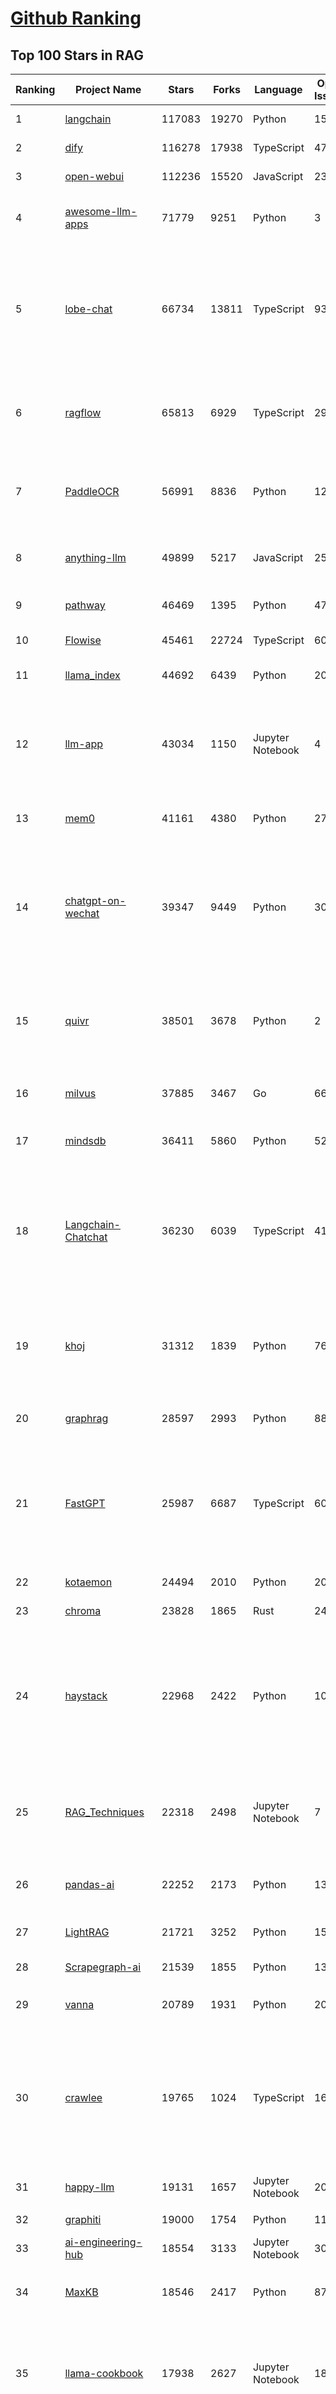 [Github Ranking](../README.md)
==========

## Top 100 Stars in RAG

| Ranking | Project Name | Stars | Forks | Language | Open Issues | Description | Last Commit |
| ------- | ------------ | ----- | ----- | -------- | ----------- | ----------- | ----------- |
| 1 | [langchain](https://github.com/langchain-ai/langchain) | 117083 | 19270 | Python | 156 | 🦜🔗 Build context-aware reasoning applications | 2025-10-11T11:34:44Z |
| 2 | [dify](https://github.com/langgenius/dify) | 116278 | 17938 | TypeScript | 475 | Production-ready platform for agentic workflow development. | 2025-10-13T03:27:57Z |
| 3 | [open-webui](https://github.com/open-webui/open-webui) | 112236 | 15520 | JavaScript | 232 | User-friendly AI Interface (Supports Ollama, OpenAI API, ...) | 2025-10-11T20:50:33Z |
| 4 | [awesome-llm-apps](https://github.com/Shubhamsaboo/awesome-llm-apps) | 71779 | 9251 | Python | 3 | Collection of awesome LLM apps with AI Agents and RAG using OpenAI, Anthropic, Gemini and opensource models. | 2025-10-11T23:23:03Z |
| 5 | [lobe-chat](https://github.com/lobehub/lobe-chat) | 66734 | 13811 | TypeScript | 936 | 🤯 Lobe Chat - an open-source, modern design AI chat framework. Supports multiple AI providers (OpenAI / Claude 4 / Gemini / DeepSeek / Ollama / Qwen), Knowledge Base (file upload / RAG ), one click install MCP Marketplace and Artifacts / Thinking. One-click FREE deployment of your private AI Agent application. | 2025-10-13T03:07:01Z |
| 6 | [ragflow](https://github.com/infiniflow/ragflow) | 65813 | 6929 | TypeScript | 2910 | RAGFlow is a leading open-source Retrieval-Augmented Generation (RAG) engine that fuses cutting-edge RAG with Agent capabilities to create a superior context layer for LLMs | 2025-10-13T03:11:06Z |
| 7 | [PaddleOCR](https://github.com/PaddlePaddle/PaddleOCR) | 56991 | 8836 | Python | 125 | Turn any PDF or image document into structured data for your AI. A powerful, lightweight OCR toolkit that bridges the gap between images/PDFs and LLMs. Supports 80+ languages. | 2025-10-06T18:17:51Z |
| 8 | [anything-llm](https://github.com/Mintplex-Labs/anything-llm) | 49899 | 5217 | JavaScript | 258 | The all-in-one Desktop & Docker AI application with built-in RAG, AI agents, No-code agent builder, MCP compatibility,  and more. | 2025-10-10T23:58:28Z |
| 9 | [pathway](https://github.com/pathwaycom/pathway) | 46469 | 1395 | Python | 47 | Python ETL framework for stream processing, real-time analytics, LLM pipelines, and RAG. | 2025-10-12T05:03:33Z |
| 10 | [Flowise](https://github.com/FlowiseAI/Flowise) | 45461 | 22724 | TypeScript | 606 | Build AI Agents, Visually | 2025-10-10T08:10:43Z |
| 11 | [llama_index](https://github.com/run-llama/llama_index) | 44692 | 6439 | Python | 209 | LlamaIndex is the leading framework for building LLM-powered agents over your data. | 2025-10-12T02:25:34Z |
| 12 | [llm-app](https://github.com/pathwaycom/llm-app) | 43034 | 1150 | Jupyter Notebook | 4 | Ready-to-run cloud templates for RAG, AI pipelines, and enterprise search with live data. 🐳Docker-friendly.⚡Always in sync with Sharepoint, Google Drive, S3, Kafka, PostgreSQL, real-time data APIs, and more. | 2025-10-03T08:32:04Z |
| 13 | [mem0](https://github.com/mem0ai/mem0) | 41161 | 4380 | Python | 278 | Universal memory layer for AI Agents; Announcing OpenMemory MCP - local and secure memory management. | 2025-10-10T22:25:03Z |
| 14 | [chatgpt-on-wechat](https://github.com/zhayujie/chatgpt-on-wechat) | 39347 | 9449 | Python | 307 | 基于大模型搭建的聊天机器人，同时支持 微信公众号、企业微信应用、飞书、钉钉 等接入，可选择ChatGPT/Claude/DeepSeek/文心一言/讯飞星火/通义千问/ Gemini/GLM-4/Kimi/LinkAI，能处理文本、语音和图片，访问操作系统和互联网，支持基于自有知识库进行定制企业智能客服。 | 2025-08-08T02:47:49Z |
| 15 | [quivr](https://github.com/QuivrHQ/quivr) | 38501 | 3678 | Python | 2 | Opiniated RAG for integrating GenAI in your apps 🧠   Focus on your product rather than the RAG. Easy integration in existing products with customisation!  Any LLM: GPT4, Groq, Llama. Any Vectorstore: PGVector, Faiss. Any Files. Anyway you want.  | 2025-07-09T12:55:23Z |
| 16 | [milvus](https://github.com/milvus-io/milvus) | 37885 | 3467 | Go | 668 | Milvus is a high-performance, cloud-native vector database built for scalable vector ANN search | 2025-10-13T03:15:58Z |
| 17 | [mindsdb](https://github.com/mindsdb/mindsdb) | 36411 | 5860 | Python | 52 | AI Analytics and Knowledge Engine for RAG over large-scale, heterogeneous data. - The only MCP Server you'll ever need | 2025-10-11T17:20:50Z |
| 18 | [Langchain-Chatchat](https://github.com/chatchat-space/Langchain-Chatchat) | 36230 | 6039 | TypeScript | 41 | Langchain-Chatchat（原Langchain-ChatGLM）基于 Langchain 与 ChatGLM, Qwen 与 Llama 等语言模型的 RAG 与 Agent 应用 \| Langchain-Chatchat (formerly langchain-ChatGLM), local knowledge based LLM (like ChatGLM, Qwen and Llama) RAG and Agent app with langchain  | 2025-09-29T06:47:27Z |
| 19 | [khoj](https://github.com/khoj-ai/khoj) | 31312 | 1839 | Python | 76 | Your AI second brain. Self-hostable. Get answers from the web or your docs. Build custom agents, schedule automations, do deep research. Turn any online or local LLM into your personal, autonomous AI (gpt, claude, gemini, llama, qwen, mistral). Get started - free. | 2025-09-16T09:17:58Z |
| 20 | [graphrag](https://github.com/microsoft/graphrag) | 28597 | 2993 | Python | 88 | A modular graph-based Retrieval-Augmented Generation (RAG) system | 2025-10-11T06:42:06Z |
| 21 | [FastGPT](https://github.com/labring/FastGPT) | 25987 | 6687 | TypeScript | 602 | FastGPT is a knowledge-based platform built on the LLMs, offers a comprehensive suite of out-of-the-box capabilities such as data processing, RAG retrieval, and visual AI workflow orchestration, letting you easily develop and deploy complex question-answering systems without the need for extensive setup or configuration. | 2025-10-11T17:44:48Z |
| 22 | [kotaemon](https://github.com/Cinnamon/kotaemon) | 24494 | 2010 | Python | 202 | An open-source RAG-based tool for chatting with your documents. | 2025-07-04T11:31:58Z |
| 23 | [chroma](https://github.com/chroma-core/chroma) | 23828 | 1865 | Rust | 243 | Open-source search and retrieval database for AI applications. | 2025-10-11T08:46:51Z |
| 24 | [haystack](https://github.com/deepset-ai/haystack) | 22968 | 2422 | Python | 108 | AI orchestration framework to build customizable, production-ready LLM applications. Connect components (models, vector DBs, file converters) to pipelines or agents that can interact with your data. With advanced retrieval methods, it's best suited for building RAG, question answering, semantic search or conversational agent chatbots. | 2025-10-12T21:55:05Z |
| 25 | [RAG_Techniques](https://github.com/NirDiamant/RAG_Techniques) | 22318 | 2498 | Jupyter Notebook | 7 | This repository showcases various advanced techniques for Retrieval-Augmented Generation (RAG) systems. RAG systems combine information retrieval with generative models to provide accurate and contextually rich responses. | 2025-10-08T16:38:05Z |
| 26 | [pandas-ai](https://github.com/sinaptik-ai/pandas-ai) | 22252 | 2173 | Python | 13 | Chat with your database or your datalake (SQL, CSV, parquet). PandasAI makes data analysis conversational using LLMs and RAG. | 2025-10-07T08:22:12Z |
| 27 | [LightRAG](https://github.com/HKUDS/LightRAG) | 21721 | 3252 | Python | 151 | [EMNLP2025] "LightRAG: Simple and Fast Retrieval-Augmented Generation" | 2025-10-12T02:12:58Z |
| 28 | [Scrapegraph-ai](https://github.com/ScrapeGraphAI/Scrapegraph-ai) | 21539 | 1855 | Python | 13 | Python scraper based on AI | 2025-10-04T14:52:26Z |
| 29 | [vanna](https://github.com/vanna-ai/vanna) | 20789 | 1931 | Python | 205 | 🤖 Chat with your SQL database 📊. Accurate Text-to-SQL Generation via LLMs using RAG 🔄. | 2025-10-12T14:17:44Z |
| 30 | [crawlee](https://github.com/apify/crawlee) | 19765 | 1024 | TypeScript | 169 | Crawlee—A web scraping and browser automation library for Node.js to build reliable crawlers. In JavaScript and TypeScript. Extract data for AI, LLMs, RAG, or GPTs. Download HTML, PDF, JPG, PNG, and other files from websites. Works with Puppeteer, Playwright, Cheerio, JSDOM, and raw HTTP. Both headful and headless mode. With proxy rotation. | 2025-10-13T02:42:35Z |
| 31 | [happy-llm](https://github.com/datawhalechina/happy-llm) | 19131 | 1657 | Jupyter Notebook | 20 | 📚 从零开始的大语言模型原理与实践教程 | 2025-10-07T02:56:02Z |
| 32 | [graphiti](https://github.com/getzep/graphiti) | 19000 | 1754 | Python | 118 | Build Real-Time Knowledge Graphs for AI Agents | 2025-10-12T17:16:38Z |
| 33 | [ai-engineering-hub](https://github.com/patchy631/ai-engineering-hub) | 18554 | 3133 | Jupyter Notebook | 30 | In-depth tutorials on LLMs, RAGs and real-world AI agent applications. | 2025-10-09T13:12:00Z |
| 34 | [MaxKB](https://github.com/1Panel-dev/MaxKB) | 18546 | 2417 | Python | 87 | 🔥 MaxKB is an open-source platform for building enterprise-grade agents.  MaxKB 是强大易用的开源企业级智能体平台。 | 2025-10-13T02:26:41Z |
| 35 | [llama-cookbook](https://github.com/meta-llama/llama-cookbook) | 17938 | 2627 | Jupyter Notebook | 18 | Welcome to the Llama Cookbook! This is your go to guide for Building with Llama: Getting started with Inference, Fine-Tuning, RAG. We also show you how to solve end to end problems using Llama model family and using them on various provider services   | 2025-10-11T00:18:51Z |
| 36 | [coze-studio](https://github.com/coze-dev/coze-studio) | 17778 | 2453 | TypeScript | 323 | An AI agent development platform with all-in-one visual tools, simplifying agent creation, debugging, and deployment like never before. Coze your way to AI Agent creation. | 2025-10-13T03:32:50Z |
| 37 | [DB-GPT](https://github.com/eosphoros-ai/DB-GPT) | 17446 | 2428 | Python | 427 | AI Native Data App Development framework with AWEL(Agentic Workflow Expression Language) and Agents | 2025-10-13T02:58:34Z |
| 38 | [mastra](https://github.com/mastra-ai/mastra) | 17314 | 1168 | TypeScript | 248 | The TypeScript AI agent framework. ⚡ Assistants, RAG, observability. Supports any LLM: GPT-4, Claude, Gemini, Llama. | 2025-10-13T01:17:22Z |
| 39 | [DocsGPT](https://github.com/arc53/DocsGPT) | 17182 | 1876 | Python | 29 | Private AI platform for agents, assistants and enterprise search. Built-in Agent Builder, Deep research, Document analysis, Multi-model support, and API connectivity for agents. | 2025-10-12T12:26:05Z |
| 40 | [eliza](https://github.com/elizaOS/eliza) | 16977 | 5342 | TypeScript | 82 | Autonomous agents for everyone | 2025-10-12T22:22:36Z |
| 41 | [sim](https://github.com/simstudioai/sim) | 16963 | 2181 | TypeScript | 60 | Open-source platform to build and deploy AI agent workflows. | 2025-10-13T01:01:41Z |
| 42 | [RagaAI-Catalyst](https://github.com/raga-ai-hub/RagaAI-Catalyst) | 16025 | 3709 | Python | 10 | Python SDK for Agent AI Observability, Monitoring and Evaluation Framework. Includes features like agent, llm and tools tracing, debugging multi-agentic system, self-hosted dashboard and advanced analytics with timeline and execution graph view  | 2025-09-24T22:07:16Z |
| 43 | [12-factor-agents](https://github.com/humanlayer/12-factor-agents) | 15488 | 1166 | TypeScript | 10 | What are the principles we can use to build LLM-powered software that is actually good enough to put in the hands of production customers? | 2025-09-21T14:37:40Z |
| 44 | [onyx](https://github.com/onyx-dot-app/onyx) | 15476 | 2073 | Python | 94 | Open Source AI Platform - AI Chat with advanced features that works with every LLM | 2025-10-13T02:26:01Z |
| 45 | [opik](https://github.com/comet-ml/opik) | 14751 | 1085 | Python | 111 | Debug, evaluate, and monitor your LLM applications, RAG systems, and agentic workflows with comprehensive tracing, automated evaluations, and production-ready dashboards. | 2025-10-13T00:18:14Z |
| 46 | [llmware](https://github.com/llmware-ai/llmware) | 14443 | 2998 | Python | 65 | Unified framework for building enterprise RAG pipelines with small, specialized models | 2025-07-24T19:13:39Z |
| 47 | [LangBot](https://github.com/langbot-app/LangBot) | 13724 | 1117 | Python | 130 | 🤩 Easy-to-use global IM bot platform designed for LLM era / 简单易用的大模型即时通信机器人开发平台 ⚡️ Bots for QQ / QQ频道 / Discord / LINE / WeChat(微信, 企业微信)/ Telegram / 飞书 / 钉钉 / Slack 🧩 Integrated with ChatGPT(GPT), DeepSeek, Dify, n8n, Langflow, Claude, Google Gemini, xAI, PPIO, Ollama, 阿里云百炼, SiliconFlow, Qwen, Moonshot, SillyTraven, MCP etc. LLM & Agent & RAG | 2025-10-12T13:59:10Z |
| 48 | [WrenAI](https://github.com/Canner/WrenAI) | 12210 | 1246 | TypeScript | 231 | ⚡️ GenBI (Generative BI) queries any database in natural language, generates accurate SQL (Text-to-SQL), charts (Text-to-Chart), and AI-powered insights in seconds. | 2025-10-07T13:04:30Z |
| 49 | [Qwen-Agent](https://github.com/QwenLM/Qwen-Agent) | 11913 | 1085 | Python | 356 | Agent framework and applications built upon Qwen>=3.0, featuring Function Calling, MCP, Code Interpreter, RAG, Chrome extension, etc. | 2025-09-26T03:53:35Z |
| 50 | [txtai](https://github.com/neuml/txtai) | 11693 | 745 | Python | 8 | 💡 All-in-one open-source AI framework for semantic search, LLM orchestration and language model workflows | 2025-10-08T17:16:13Z |
| 51 | [ragas](https://github.com/explodinggradients/ragas) | 11057 | 1119 | Python | 374 | Supercharge Your LLM Application Evaluations 🚀 | 2025-10-12T20:06:03Z |
| 52 | [llm-universe](https://github.com/datawhalechina/llm-universe) | 10359 | 1089 | Jupyter Notebook | 3 | 本项目是一个面向小白开发者的大模型应用开发教程，在线阅读地址：https://datawhalechina.github.io/llm-universe/ | 2025-10-02T11:20:39Z |
| 53 | [memvid](https://github.com/Olow304/memvid) | 9990 | 827 | Python | 39 | Video-based AI memory library. Store millions of text chunks in MP4 files with lightning-fast semantic search. No database needed. | 2025-10-12T14:03:06Z |
| 54 | [orama](https://github.com/oramasearch/orama) | 9835 | 362 | TypeScript | 9 | 🌌  A complete search engine and RAG pipeline in your browser, server or edge network with support for full-text, vector, and hybrid search in less than 2kb. | 2025-10-13T02:28:38Z |
| 55 | [bisheng](https://github.com/dataelement/bisheng) | 9738 | 1586 | TypeScript | 93 | BISHENG is an open LLM devops platform for next generation Enterprise AI applications. Powerful and comprehensive features include: GenAI workflow, RAG, Agent, Unified model management, Evaluation, SFT, Dataset Management, Enterprise-level System Management, Observability and more. | 2025-10-13T02:30:37Z |
| 56 | [note-gen](https://github.com/codexu/note-gen) | 9653 | 666 | TypeScript | 99 | A cross-platform Markdown AI note-taking software. | 2025-10-10T08:41:57Z |
| 57 | [SurfSense](https://github.com/MODSetter/SurfSense) | 9468 | 739 | Python | 52 | Open Source Alternative to NotebookLM / Perplexity, connected to external sources such as Search Engines, Slack, Linear, Jira, ClickUp, Confluence, Notion, YouTube, GitHub, Discord and more. Join our discord: https://discord.gg/ejRNvftDp9 | 2025-10-13T03:21:21Z |
| 58 | [langchain4j](https://github.com/langchain4j/langchain4j) | 9249 | 1703 | Java | 505 | LangChain4j is an open-source Java library that simplifies the integration of LLMs into Java applications through a unified API, providing access to popular LLMs and vector databases. It makes implementing RAG, tool calling (including support for MCP), and agents easy. LangChain4j integrates seamlessly with various enterprise Java frameworks. | 2025-10-12T01:40:32Z |
| 59 | [claude-flow](https://github.com/ruvnet/claude-flow) | 8862 | 1176 | JavaScript | 233 | 🌊 The leading agent orchestration platform for Claude. Deploy intelligent multi-agent swarms, coordinate autonomous workflows, and build conversational AI systems. Features    enterprise-grade architecture, distributed swarm intelligence, RAG integration, and native Claude Code support via MCP protocol. Ranked #1 in agent-based frameworks. | 2025-10-13T03:15:21Z |
| 60 | [promptfoo](https://github.com/promptfoo/promptfoo) | 8671 | 728 | TypeScript | 196 | Test your prompts, agents, and RAGs. AI Red teaming, pentesting, and vulnerability scanning for LLMs. Compare performance of GPT, Claude, Gemini, Llama, and more. Simple declarative configs with command line and CI/CD integration. | 2025-10-13T02:26:32Z |
| 61 | [aichat](https://github.com/sigoden/aichat) | 8307 | 533 | Rust | 3 | All-in-one LLM CLI tool featuring Shell Assistant, Chat-REPL, RAG, AI Tools & Agents, with access to OpenAI, Claude, Gemini, Ollama, Groq, and more. | 2025-10-10T03:07:46Z |
| 62 | [reor](https://github.com/reorproject/reor) | 8303 | 507 | JavaScript | 110 | Private & local AI personal knowledge management app for high entropy people. | 2025-05-13T21:28:59Z |
| 63 | [RAG-Anything](https://github.com/HKUDS/RAG-Anything) | 8230 | 935 | Python | 77 | "RAG-Anything: All-in-One RAG Framework" | 2025-10-13T02:56:37Z |
| 64 | [KAG](https://github.com/OpenSPG/KAG) | 7976 | 595 | Python | 145 | KAG is a logical form-guided reasoning and retrieval framework based on OpenSPG engine and LLMs.  It is used to build logical reasoning and factual Q&A solutions for professional domain knowledge bases. It can effectively overcome the shortcomings of the traditional RAG vector similarity calculation model. | 2025-09-22T06:49:24Z |
| 65 | [paper-qa](https://github.com/Future-House/paper-qa) | 7759 | 778 | Python | 125 | High accuracy RAG for answering questions from scientific documents with citations | 2025-10-11T19:10:11Z |
| 66 | [Upsonic](https://github.com/Upsonic/Upsonic) | 7658 | 712 | Python | 52 | Agent Framework For Fintech | 2025-10-13T02:09:55Z |
| 67 | [cognee](https://github.com/topoteretes/cognee) | 7637 | 681 | Python | 18 | Memory for AI Agents in 6 lines of code | 2025-10-12T20:29:09Z |
| 68 | [Verba](https://github.com/weaviate/Verba) | 7377 | 821 | Python | 52 | Retrieval Augmented Generation (RAG) chatbot powered by Weaviate | 2025-07-14T11:24:41Z |
| 69 | [R2R](https://github.com/SciPhi-AI/R2R) | 7361 | 605 | Python | 100 | SoTA production-ready AI retrieval system. Agentic Retrieval-Augmented Generation (RAG) with a RESTful API. | 2025-08-17T17:40:05Z |
| 70 | [deep-searcher](https://github.com/zilliztech/deep-searcher) | 7022 | 679 | Python | 40 | Open Source Deep Research Alternative to Reason and Search on Private Data. Written in Python. | 2025-07-10T12:40:41Z |
| 71 | [crawlee-python](https://github.com/apify/crawlee-python) | 6835 | 489 | Python | 70 | Crawlee—A web scraping and browser automation library for Python to build reliable crawlers. Extract data for AI, LLMs, RAG, or GPTs. Download HTML, PDF, JPG, PNG, and other files from websites. Works with BeautifulSoup, Playwright, and raw HTTP. Both headful and headless mode. With proxy rotation. | 2025-10-13T02:35:12Z |
| 72 | [awesome-ai-apps](https://github.com/Arindam200/awesome-ai-apps) | 6671 | 804 | Python | 14 | A collection of projects showcasing RAG, agents, workflows, and other AI use cases | 2025-10-10T21:27:31Z |
| 73 | [postgresml](https://github.com/postgresml/postgresml) | 6586 | 345 | Rust | 81 | Postgres with GPUs for ML/AI apps. | 2025-07-01T12:26:02Z |
| 74 | [rags](https://github.com/run-llama/rags) | 6511 | 662 | Python | 29 | Build ChatGPT over your data, all with natural language | 2024-04-05T05:36:59Z |
| 75 | [WeKnora](https://github.com/Tencent/WeKnora) | 6428 | 725 | Go | 71 | LLM-powered framework for deep document understanding, semantic retrieval, and context-aware answers using RAG paradigm. | 2025-09-22T09:29:16Z |
| 76 | [vespa](https://github.com/vespa-engine/vespa) | 6404 | 660 | Java | 204 | AI + Data, online. https://vespa.ai | 2025-10-12T18:39:15Z |
| 77 | [awesome-LLM-resources](https://github.com/WangRongsheng/awesome-LLM-resources) | 6327 | 619 | None | 0 | 🧑‍🚀 全世界最好的LLM资料总结（语音视频生成、Agent、辅助编程、数据处理、模型训练、模型推理、o1 模型、MCP、小语言模型、视觉语言模型） \| Summary of the world's best LLM resources.  | 2025-10-12T02:19:50Z |
| 78 | [LaVague](https://github.com/lavague-ai/LaVague) | 6181 | 570 | Python | 92 | Large Action Model framework to develop AI Web Agents | 2025-01-21T13:41:48Z |
| 79 | [rag-from-scratch](https://github.com/langchain-ai/rag-from-scratch) | 5659 | 1515 | Jupyter Notebook | 20 | None | 2025-06-26T03:16:10Z |
| 80 | [pyspur](https://github.com/PySpur-Dev/pyspur) | 5536 | 410 | TypeScript | 26 | A visual playground for agentic workflows: Iterate over your agents 10x faster | 2025-07-20T19:18:16Z |
| 81 | [obsidian-copilot](https://github.com/logancyang/obsidian-copilot) | 5445 | 460 | TypeScript | 257 | THE Copilot in Obsidian | 2025-10-13T02:59:03Z |
| 82 | [pgai](https://github.com/timescale/pgai) | 5406 | 282 | PLpgSQL | 19 | A suite of tools to develop RAG, semantic search, and other AI applications more easily with PostgreSQL | 2025-10-08T14:21:16Z |
| 83 | [TaskingAI](https://github.com/TaskingAI/TaskingAI) | 5331 | 354 | Python | 27 | The open source platform for AI-native application development. | 2024-12-02T22:18:38Z |
| 84 | [superduper](https://github.com/superduper-io/superduper) | 5220 | 529 | Python | 26 | Superduper: End-to-end framework for building custom AI applications and agents. | 2025-09-01T15:20:18Z |
| 85 | [sparrow](https://github.com/katanaml/sparrow) | 5010 | 500 | Python | 1 | Structured data extraction and instruction calling with ML, LLM and Vision LLM | 2025-10-12T18:22:36Z |
| 86 | [potpie](https://github.com/potpie-ai/potpie) | 4966 | 468 | Python | 41 | Prompt-To-Agent : Create custom engineering agents for your codebase | 2025-10-09T13:23:13Z |
| 87 | [trafilatura](https://github.com/adbar/trafilatura) | 4790 | 321 | Python | 81 | Python & Command-line tool to gather text and metadata on the Web: Crawling, scraping, extraction, output as CSV, JSON, HTML, MD, TXT, XML | 2025-09-12T13:24:16Z |
| 88 | [refly](https://github.com/refly-ai/refly) | 4726 | 417 | TypeScript | 83 | The Open-Source Agentic Workspace for Human-AI Collaboration. | 2025-10-13T03:09:21Z |
| 89 | [eko](https://github.com/FellouAI/eko) | 4665 | 409 | TypeScript | 5 | Eko (Eko Keeps Operating) - Build Production-ready Agentic Workflow with Natural Language - eko.fellou.ai | 2025-10-13T03:34:20Z |
| 90 | [genkit](https://github.com/firebase/genkit) | 4657 | 512 | TypeScript | 543 | Open-source framework for building AI-powered apps in JavaScript, Go, and Python, built and used in production by Google | 2025-10-12T22:24:35Z |
| 91 | [LLMForEverybody](https://github.com/luhengshiwo/LLMForEverybody) | 4455 | 439 | Jupyter Notebook | 2 | 每个人都能看懂的大模型知识分享，LLMs春/秋招大模型面试前必看，让你和面试官侃侃而谈 | 2025-10-11T07:23:37Z |
| 92 | [AutoRAG](https://github.com/Marker-Inc-Korea/AutoRAG) | 4347 | 349 | Python | 127 | AutoRAG: An Open-Source Framework for Retrieval-Augmented Generation (RAG) Evaluation & Optimization with AutoML-Style Automation | 2025-10-12T10:16:14Z |
| 93 | [ragapp](https://github.com/ragapp/ragapp) | 4339 | 483 | TypeScript | 51 | The easiest way to use Agentic RAG in any enterprise | 2025-01-22T14:23:25Z |
| 94 | [LLM-Engineers-Handbook](https://github.com/PacktPublishing/LLM-Engineers-Handbook) | 4264 | 985 | Python | 19 | The LLM's practical guide: From the fundamentals to deploying advanced LLM and RAG apps to AWS using LLMOps best practices | 2025-03-08T15:54:34Z |
| 95 | [cognita](https://github.com/truefoundry/cognita) | 4262 | 359 | Python | 14 | RAG (Retrieval Augmented Generation) Framework for building modular, open source applications for production by TrueFoundry  | 2025-09-01T03:04:49Z |
| 96 | [airweave](https://github.com/airweave-ai/airweave) | 4224 | 519 | Python | 13 | Airweave lets agents search any app | 2025-10-12T20:57:15Z |
| 97 | [llm-twin-course](https://github.com/decodingai-magazine/llm-twin-course) | 4179 | 698 | Python | 4 | 🤖 𝗟𝗲𝗮𝗿𝗻 for 𝗳𝗿𝗲𝗲 how to 𝗯𝘂𝗶𝗹𝗱 an end-to-end 𝗽𝗿𝗼𝗱𝘂𝗰𝘁𝗶𝗼𝗻-𝗿𝗲𝗮𝗱𝘆 𝗟𝗟𝗠 & 𝗥𝗔𝗚 𝘀𝘆𝘀𝘁𝗲𝗺 using 𝗟𝗟𝗠𝗢𝗽𝘀 best practices: ~ 𝘴𝘰𝘶𝘳𝘤𝘦 𝘤𝘰𝘥𝘦 + 12 𝘩𝘢𝘯𝘥𝘴-𝘰𝘯 𝘭𝘦𝘴𝘴𝘰𝘯𝘴 | 2025-04-26T14:11:47Z |
| 98 | [ruoyi-ai](https://github.com/ageerle/ruoyi-ai) | 4132 | 1014 | Java | 29 | RuoYi AI 是一个全栈式 AI 开发平台，旨在帮助开发者快速构建和部署个性化的 AI 应用。 | 2025-10-13T01:29:18Z |
| 99 | [infinity](https://github.com/infiniflow/infinity) | 4116 | 389 | C++ | 125 | The AI-native database built for LLM applications, providing incredibly fast hybrid search of dense vector, sparse vector, tensor (multi-vector), and full-text. | 2025-10-11T13:06:09Z |
| 100 | [casibase](https://github.com/casibase/casibase) | 4114 | 491 | Go | 44 | ⚡️AI Cloud OS: Open-source enterprise-level AI knowledge base and MCP (model-context-protocol)/A2A (agent-to-agent) management platform with admin UI, user management and Single-Sign-On⚡️, supports ChatGPT, Claude, Llama, Ollama, HuggingFace, etc., chat bot demo: https://ai.casibase.com, admin UI demo: https://ai-admin.casibase.com | 2025-10-12T15:56:14Z |


